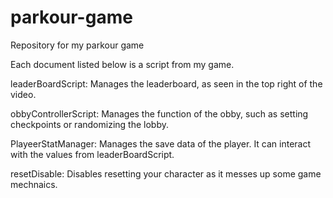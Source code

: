 # parkour-game
Repository for my parkour game

Each document listed below is a script from my game.

leaderBoardScript:
Manages the leaderboard, as seen in the top right of the video.

obbyControllerScript:
Manages the function of the obby, such as setting checkpoints or randomizing the lobby.

PlayeerStatManager:
Manages the save data of the player. It can interact with the values from leaderBoardScript.

resetDisable:
Disables resetting your character as it messes up some game mechnaics.
